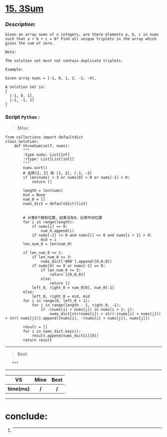 
#  **[15. 3Sum](https://leetcode.com/problems/3sum/description/)**

### *Description:*

    Given an array nums of n integers, are there elements a, b, c in nums such that a + b + c = 0? Find all unique triplets in the array which gives the sum of zero.

    Note:

    The solution set must not contain duplicate triplets.

    Example:

    Given array nums = [-1, 0, 1, 2, -1, -4],

    A solution set is:
    [
      [-1, 0, 1],
      [-1, -1, 2]
    ]



### Script `Python` :

> Mine:
```
from collections import defaultdict
class Solution:
    def threeSum(self, nums):
        """
        :type nums: List[int]
        :rtype: List[List[int]]
        """
        nums.sort()
        # 去除[1, 2] 和 [1, 2], [-1, -2]
        if len(nums) < 3 or nums[0] > 0 or nums[-1] < 0:
            return []
            
        length = len(nums)
        mid = None
        num_0 = []
        nums_dict = defaultdict(list)
        
        
        # 计算0个数和位置，如果没有0，记录中间位置
        for i in range(length):
            if nums[i] == 0:
                num_0.append(i)
            if nums[-1] != 0 and nums[i] <= 0 and nums[i + 1] > 0:
                mid = i
        len_num_0 = len(num_0)

        if len_num_0 >= 1:
            if len_num_0 >= 3:
                nums_dict['000'].append([0,0,0])
            if nums[0] == 0 or nums[-1] == 0:
                if len_num_0 >= 3:
                    return [[0,0,0]]
                else:
                    return []
            left_0, right_0 = num_0[0], num_0[-1]
        else:
            left_0, right_0 = mid, mid
        for i in range(0, left_0 + 1):
            for j in range(length - 1, right_0, -1):
                if -(nums[i] + nums[j]) in nums[i + 1: j]:
                    nums_dict[str(nums[i]) + str(-(nums[i] + nums[j])) + str( nums[j])].append([nums[i], -(nums[i] + nums[j]), nums[j]])

        result = []
        for i in nums_dict.keys():
            result.append(nums_dict[i][0])
        return result
```
___

                        
> Best:
```
   ***
```
___
 

<table>
  <tr>
    <th>VS</th>
    <th>Mine</th>
    <th>Best</th>
  </tr>
    <tr>
    <th>time(ms)</th>
    <th>/</th>
    <th>/</th>
<table>

___

# conclude:
1. ***




        
